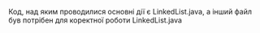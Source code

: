 Код, над яким проводилися основні дії є LinkedList.java, а інший файл був потрібен для коректної роботи LinkedList.java
